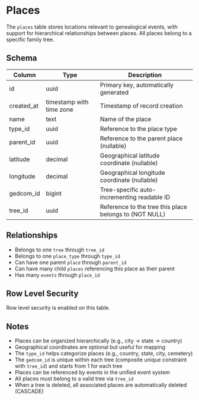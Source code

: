 # Places

The `places` table stores locations relevant to genealogical events, with support for hierarchical relationships between places. All places belong to a specific family tree.

## Schema

| Column     | Type                     | Description                                            |
| ---------- | ------------------------ | ------------------------------------------------------ |
| id         | uuid                     | Primary key, automatically generated                   |
| created_at | timestamp with time zone | Timestamp of record creation                           |
| name       | text                     | Name of the place                                      |
| type_id    | uuid                     | Reference to the place type                            |
| parent_id  | uuid                     | Reference to the parent place (nullable)               |
| latitude   | decimal                  | Geographical latitude coordinate (nullable)            |
| longitude  | decimal                  | Geographical longitude coordinate (nullable)           |
| gedcom_id  | bigint                   | Tree-specific auto-incrementing readable ID            |
| tree_id    | uuid                     | Reference to the tree this place belongs to (NOT NULL) |

## Relationships

- Belongs to one `tree` through `tree_id`
- Belongs to one `place_type` through `type_id`
- Can have one parent `place` through `parent_id`
- Can have many child `places` referencing this place as their parent
- Has many `events` through `place_id`

## Row Level Security

Row level security is enabled on this table.

## Notes

- Places can be organized hierarchically (e.g., city -> state -> country)
- Geographical coordinates are optional but useful for mapping
- The `type_id` helps categorize places (e.g., country, state, city, cemetery)
- The `gedcom_id` is unique within each tree (composite unique constraint with `tree_id`) and starts from 1 for each tree
- Places can be referenced by events in the unified event system
- All places must belong to a valid tree via `tree_id`
- When a tree is deleted, all associated places are automatically deleted (CASCADE)
